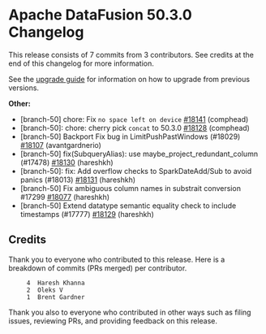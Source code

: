 <!--
Licensed to the Apache Software Foundation (ASF) under one
or more contributor license agreements.  See the NOTICE file
distributed with this work for additional information
regarding copyright ownership.  The ASF licenses this file
to you under the Apache License, Version 2.0 (the
"License"); you may not use this file except in compliance
with the License.  You may obtain a copy of the License at

  http://www.apache.org/licenses/LICENSE-2.0

Unless required by applicable law or agreed to in writing,
software distributed under the License is distributed on an
"AS IS" BASIS, WITHOUT WARRANTIES OR CONDITIONS OF ANY
KIND, either express or implied.  See the License for the
specific language governing permissions and limitations
under the License.
-->

# Apache DataFusion 50.3.0 Changelog

This release consists of 7 commits from 3 contributors. See credits at the end of this changelog for more information.

See the [upgrade guide](https://datafusion.apache.org/library-user-guide/upgrading.html) for information on how to upgrade from previous versions.

**Other:**

- [branch-50] chore: Fix `no space left on device` [#18141](https://github.com/apache/datafusion/pull/18141) (comphead)
- [branch-50]: chore: cherry pick `concat` to 50.3.0 [#18128](https://github.com/apache/datafusion/pull/18128) (comphead)
- [branch-50] Backport Fix bug in LimitPushPastWindows (#18029) [#18107](https://github.com/apache/datafusion/pull/18107) (avantgardnerio)
- [branch-50] fix(SubqueryAlias): use maybe_project_redundant_column (#17478) [#18130](https://github.com/apache/datafusion/pull/18130) (hareshkh)
- [branch-50]: fix: Add overflow checks to SparkDateAdd/Sub to avoid panics (#18013) [#18131](https://github.com/apache/datafusion/pull/18131) (hareshkh)
- [branch-50] Fix ambiguous column names in substrait conversion #17299 [#18077](https://github.com/apache/datafusion/pull/18077) (hareshkh)
- [branch-50] Extend datatype semantic equality check to include timestamps (#17777) [#18129](https://github.com/apache/datafusion/pull/18129) (hareshkh)

## Credits

Thank you to everyone who contributed to this release. Here is a breakdown of commits (PRs merged) per contributor.

```
     4	Haresh Khanna
     2	Oleks V
     1	Brent Gardner
```

Thank you also to everyone who contributed in other ways such as filing issues, reviewing PRs, and providing feedback on this release.

